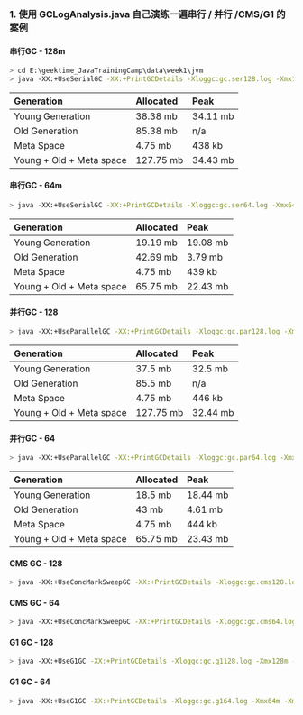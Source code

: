 ### 1. 使用 GCLogAnalysis.java 自己演练一遍串行 / 并行 /CMS/G1 的案例



#### 串行GC - 128m

```sh
> cd E:\geektime_JavaTrainingCamp\data\week1\jvm
> java -XX:+UseSerialGC -XX:+PrintGCDetails -Xloggc:gc.ser128.log -Xmx128m -Xms128m org.kayla.jvm.GCLogAnalysis
```

| **Generation**           | **Allocated** | **Peak** |
| :----------------------- | :------------ | :------- |
| Young Generation         | 38.38 mb      | 34.11 mb |
| Old Generation           | 85.38 mb      | n/a      |
| Meta Space               | 4.75 mb       | 438 kb   |
| Young + Old + Meta space | 127.75 mb     | 34.43 mb |





#### 串行GC - 64m

```sh
> java -XX:+UseSerialGC -XX:+PrintGCDetails -Xloggc:gc.ser64.log -Xmx64m -Xms64m org.kayla.jvm.GCLogAnalysis
```

| **Generation**           | **Allocated** | **Peak** |
| :----------------------- | :------------ | :------- |
| Young Generation         | 19.19 mb      | 19.08 mb |
| Old Generation           | 42.69 mb      | 3.79 mb  |
| Meta Space               | 4.75 mb       | 439 kb   |
| Young + Old + Meta space | 65.75 mb      | 22.43 mb |



#### 并行GC - 128

```sh
> java -XX:+UseParallelGC -XX:+PrintGCDetails -Xloggc:gc.par128.log -Xmx128m -Xms128m org.kayla.jvm.GCLogAnalysis
```

| **Generation**           | **Allocated** | **Peak** |
| :----------------------- | :------------ | :------- |
| Young Generation         | 37.5 mb       | 32.5 mb  |
| Old Generation           | 85.5 mb       | n/a      |
| Meta Space               | 4.75 mb       | 446 kb   |
| Young + Old + Meta space | 127.75 mb     | 32.44 mb |





#### 并行GC - 64

```sh
> java -XX:+UseParallelGC -XX:+PrintGCDetails -Xloggc:gc.par64.log -Xmx64m -Xms64m org.kayla.jvm.GCLogAnalysis
```

| **Generation**           | **Allocated** | **Peak** |
| :----------------------- | :------------ | :------- |
| Young Generation         | 18.5 mb       | 18.44 mb |
| Old Generation           | 43 mb         | 4.61 mb  |
| Meta Space               | 4.75 mb       | 444 kb   |
| Young + Old + Meta space | 65.75 mb      | 23.43 mb |



#### CMS  GC - 128

```sh
> java -XX:+UseConcMarkSweepGC -XX:+PrintGCDetails -Xloggc:gc.cms128.log -Xmx128m -Xms128m org.kayla.jvm.GCLogAnalysis
```



#### CMS  GC - 64

```sh
> java -XX:+UseConcMarkSweepGC -XX:+PrintGCDetails -Xloggc:gc.cms64.log -Xmx64m -Xms64m org.kayla.jvm.GCLogAnalysis
```



#### G1 GC - 128

```sh
> java -XX:+UseG1GC -XX:+PrintGCDetails -Xloggc:gc.g1128.log -Xmx128m -Xms128m org.kayla.jvm.GCLogAnalysis
```



#### G1 GC - 64

```sh
> java -XX:+UseG1GC -XX:+PrintGCDetails -Xloggc:gc.g164.log -Xmx64m -Xms64m org.kayla.jvm.GCLogAnalysis
```


